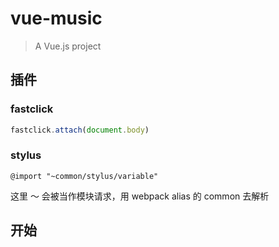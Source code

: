 # vue-music

> A Vue.js project

## 插件

### fastclick

```js
fastclick.attach(document.body)
```

### stylus

```
@import "~common/stylus/variable"
```

这里 ～ 会被当作模块请求，用 webpack alias 的 common 去解析

## 开始


